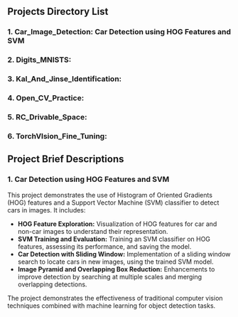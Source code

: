 ## Projects Directory List

### 1. Car_Image_Detection: Car Detection using HOG Features and SVM
### 2. Digits_MNISTS:
### 3. Kal_And_Jinse_Identification:
### 4. Open_CV_Practice:
### 5. RC_Drivable_Space:
### 6. TorchVIsion_Fine_Tuning:

## Project Brief Descriptions

### 1. **Car Detection using HOG Features and SVM**

This project demonstrates the use of Histogram of Oriented Gradients (HOG) features and a Support Vector Machine (SVM) classifier to detect cars in images. It includes:

* **HOG Feature Exploration:**  Visualization of HOG features for car and non-car images to understand their representation.
* **SVM Training and Evaluation:** Training an SVM classifier on HOG features, assessing its performance, and saving the model.
* **Car Detection with Sliding Window:**  Implementation of a sliding window search to locate cars in new images, using the trained SVM model.
* **Image Pyramid and Overlapping Box Reduction:**  Enhancements to improve detection by searching at multiple scales and merging overlapping detections.

The project demonstrates the effectiveness of traditional computer vision techniques combined with machine learning for object detection tasks.
